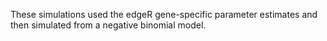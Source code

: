 These simulations used the edgeR gene-specific parameter estimates and then simulated from a negative binomial model. 
